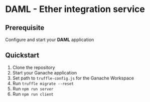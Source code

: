 # DAML - Ether integration service


## Prerequisite
Configure and start your **DAML** application

## Quickstart
1. Clone the repository
2. Start your Ganache application
3. Set path to `truffle-config.js` for the Ganache Workspace  
4. Run `truffle migrate --reset`
5. Run `npm run server`
6. Run `npm run client`
